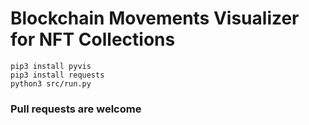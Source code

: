 # Blockchain Movements Visualizer for NFT Collections

```
pip3 install pyvis
pip3 install requests
python3 src/run.py
```

### Pull requests are welcome
